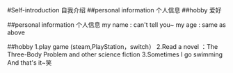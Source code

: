 #Self-introduction 自我介绍
##personal information 个人信息
##hobby 爱好

##personal information 个人信息
my name : can't tell you~
my age : same as above

##hobby
1.play game (steam,PlayStation，switch）
2.Read a novel ：The Three-Body Problem and other science fiction
3.Sometimes I go swimming
And that's it~笑
